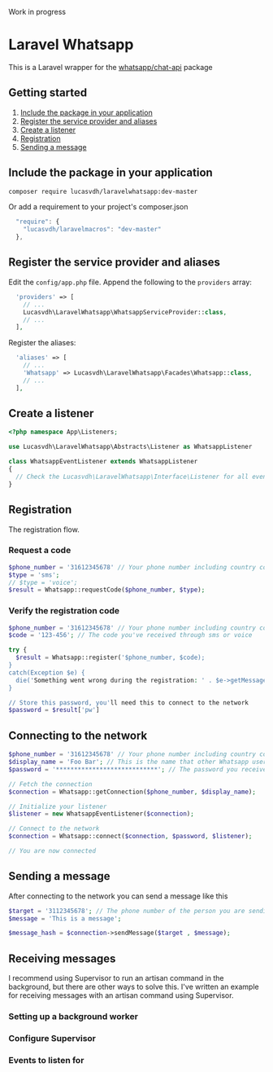 Work in progress

# Laravel Whatsapp

This is a Laravel wrapper for the [whatsapp/chat-api]() package

## Getting started
1. [Include the package in your application](#include-the-package-in-your-application)
2. [Register the service provider and aliases](#register-the-service-provider-and-aliases)
3. [Create a listener](#create-a-listener)
4. [Registration](#registration)
5. [Sending a message](#sending-a-message)

## Include the package in your application

``` bash
composer require lucasvdh/laravelwhatsapp:dev-master
```
Or add a requirement to your project's composer.json

``` javascript
  "require": {
    "lucasvdh/laravelmacros": "dev-master"
  },
```

## Register the service provider and aliases

Edit the `config/app.php` file. Append the following to the `providers` array:

``` php
  'providers' => [
    // ...
    Lucasvdh\LaravelWhatsapp\WhatsappServiceProvider::class,
    // ...
  ],
```

Register the aliases:

``` php
  'aliases' => [
    // ...
    'Whatsapp' => Lucasvdh\LaravelWhatsapp\Facades\Whatsapp::class,
    // ...
  ],
```


## Create a listener

``` php
<?php namespace App\Listeners;

use Lucasvdh\LaravelWhatsapp\Abstracts\Listener as WhatsappListener

class WhatsappEventListener extends WhatsappListener
{
  // Check the Lucasvdh\LaravelWhatsapp\Interface\Listener for all events
}
```

## Registration

The registration flow.

### Request a code

``` php
$phone_number = '31612345678' // Your phone number including country code
$type = 'sms';
// $type = 'voice';
$result = Whatsapp::requestCode($phone_number, $type);
```

### Verify the registration code

``` php
$phone_number = '31612345678' // Your phone number including country code
$code = '123-456'; // The code you've received through sms or voice

try {
  $result = Whatsapp::register('$phone_number, $code);
}
catch(Exception $e) {
  die('Something went wrong during the registration: ' . $e->getMessage());
}

// Store this password, you'll need this to connect to the network
$password = $result['pw']
```

## Connecting to the network

``` php
$phone_number = '31612345678' // Your phone number including country code
$display_name = 'Foo Bar'; // This is the name that other Whatsapp users will see
$password = '****************************'; // The password you received from the registration process 

// Fetch the connection
$connection = Whatsapp::getConnection($phone_number, $display_name);

// Initialize your listener
$listener = new WhatsappEventListener($connection);

// Connect to the network
$connection = Whatsapp::connect($connection, $password, $listener);

// You are now connected
```

## Sending a message

After connecting to the network you can send a message like this

``` php
$target = '3112345678'; // The phone number of the person you are sending the message to
$message = 'This is a message';

$message_hash = $connection->sendMessage($target , $message);
```

## Receiving messages

I recommend using Supervisor to run an artisan command in the background, but there are other ways 
to solve this. I've written an example for receiving messages with an artisan command using Supervisor.

### Setting up a background worker

### Configure Supervisor

### Events to listen for
